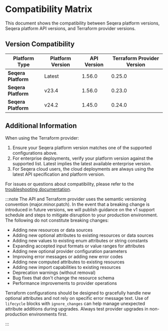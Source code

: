 # Compatibility Matrix

This document shows the compatibility between Seqera platform versions, Seqera platform API versions, and Terraform provider versions.

## Version Compatibility

| Platform Type | Platform Version | API Version | Terraform Provider Version |
|---------------|------------------|-------------|----------------------------|
| **Seqera Platform** | Latest | 1.56.0 | 0.25.0  | 
| **Seqera Platform** | v23.4 | 1.56.0 | 0.23.0 | 
| **Seqera Platform** | v24.2 | 1.45.0 | 0.24.0  | 

## Additional Information

When using the Terraform provider:

1. Ensure your Seqera platform version matches one of the supported configurations above. 
2. For enterprise deployments, verify your platform version against the supported list. Latest implies the latest available enterprise version. 
3. For Seqera cloud users, the cloud deployments are always using the latest API specification and platform version. 

For issues or questions about compatibility, please refer to the [troubleshooting documentation](internal/troubleshooting.md).


:::note The API and Terraform provider uses the semantic versioning convention (major.minor.patch). In the event that a breaking change is introduced in future versions, we will publish guidance on the v1 support schedule and steps to mitigate disruption to your production environment. The following do not constitute breaking changes:

* Adding new resources or data sources
* Adding new optional attributes to existing resources or data sources
* Adding new values to existing enum attributes or string constants
* Expanding accepted input formats or value ranges for attributes
* Adding new optional provider configuration parameters
* Improving error messages or adding new error codes
* Adding new computed attributes to existing resources
* Adding new import capabilities to existing resources
* Deprecation warnings (without removal)
* Bug fixes that don't change the resource schema
* Performance improvements to provider operations

Terraform configurations should be designed to gracefully handle new optional attributes and not rely on specific error message text. Use of `lifecycle` blocks with `ignore_changes` can help manage unexpected attribute additions during upgrades. Always test provider upgrades in non-production environments first.

:::

